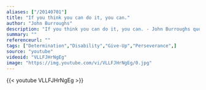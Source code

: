 ```yaml
---
aliases: ["/20140701"]
title: "If you think you can do it, you can."
author: "John Burroughs"
description: "If you think you can do it, you can. - John Burroughs quotes from GetInspired365.com"
summary: ""
referenceurl: ""
tags: ["Determination","Disability","Give-Up","Perseverance",]
source: "youtube"
videoid: "VLLFJHrNgEg"
image: "https://img.youtube.com/vi/VLLFJHrNgEg/0.jpg"
---
```


{{< youtube VLLFJHrNgEg >}}
